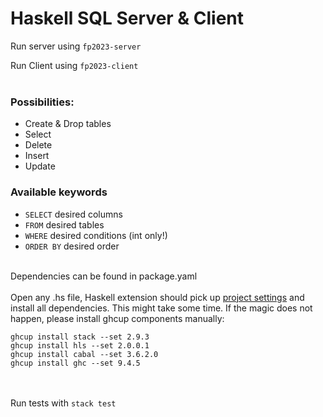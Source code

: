 # Haskell SQL Server & Client 

Run server using `fp2023-server`

Run Client using `fp2023-client`
<br></br>

### Possibilities:
- Create & Drop tables
- Select
- Delete
- Insert 
- Update 

### Available keywords
  * `SELECT` desired columns
  * `FROM` desired tables
  * `WHERE` desired conditions (int only!)
  * `ORDER BY` desired order
<br></br>

Dependencies can be found in package.yaml
<br></br>
Open any .hs file, Haskell extension should pick up
[project settings](.vscode/settings.json) and install all dependencies. This might take some
time. If the magic does not happen, please install ghcup components manually:

```
ghcup install stack --set 2.9.3
ghcup install hls --set 2.0.0.1
ghcup install cabal --set 3.6.2.0
ghcup install ghc --set 9.4.5
``````
<br></br>
Run tests with `stack test`
